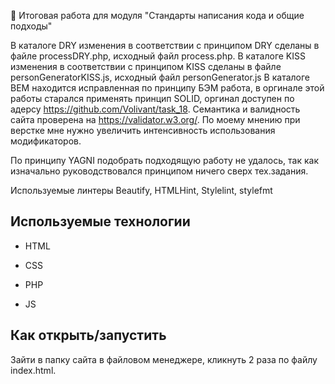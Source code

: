 ﻿🚀 Итоговая работа для модуля "Стандарты написания кода и общие подходы"

В каталоге DRY изменения в соответствии с принципом DRY сделаны в файле processDRY.php, исходный файл process.php.
В каталоге KISS изменения в соответствии с принципом KISS сделаны в файле personGeneratorKISS.js, исходный файл personGenerator.js
В каталоге BEM находится исправленная по принципу БЭМ работа, в оргинале этой работы старался применять принцип SOLID, оргинал доступен по адерсу https://github.com/Volivant/task_18.
Семантика и валидность сайта проверена на https://validator.w3.org/.
По моему мнению при верстке мне нужно увеличить интенсивность использования модификаторов.

По принципу YAGNI подобрать подходящую работу не удалось, так как изначально руководствовался принципом ничего сверх тех.задания.

Используемые линтеры Beautify, HTMLHint, Stylelint, stylefmt


## Используемые технологии

* HTML

* CSS

* PHP

* JS

## Как открыть/запустить

Зайти в папку сайта в файловом менеджере, кликнуть 2 раза по файлу index.html.


